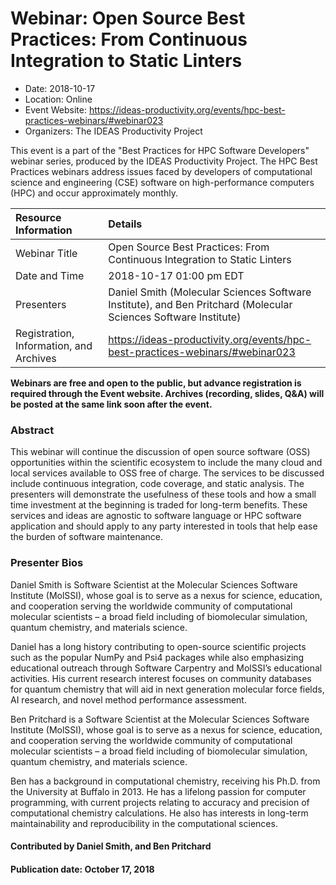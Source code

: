













			   

<!-- Note: this label does NOT include the trailing colon -->





# Webinar: Open Source Best Practices: From Continuous Integration to Static Linters

- Date: 2018-10-17
- Location: Online
- Event Website: https://ideas-productivity.org/events/hpc-best-practices-webinars/#webinar023
- Organizers: The IDEAS Productivity Project
			   
This event is a part of the "Best Practices for HPC Software
Developers" webinar series, produced by the IDEAS Productivity
Project. The HPC Best Practices webinars address issues faced by
developers of computational science and engineering (CSE) software on
high-performance computers (HPC) and occur approximately monthly.

Resource Information | Details
:--- | :---			   
Webinar Title | Open Source Best Practices: From Continuous Integration to Static Linters
Date and Time | 2018-10-17 01:00 pm EDT
Presenters | Daniel Smith (Molecular Sciences Software Institute),  and Ben Pritchard (Molecular Sciences Software Institute)
Registration, Information, and Archives | 	<https://ideas-productivity.org/events/hpc-best-practices-webinars/#webinar023>	   

**Webinars are free and open to the public, but advance registration is required through the Event website. Archives (recording, slides, Q&A) will be posted at the same link soon after the event.**

### Abstract
<p>This webinar will continue the discussion of open source software
(OSS) opportunities within the scientific ecosystem to include the
many cloud and local services available to OSS free of charge. The
services to be discussed include continuous integration, code
coverage, and static analysis. The presenters will demonstrate the
usefulness of these tools and how a small time investment at the
beginning is traded for long-term benefits. These services and ideas
are agnostic to software language or HPC software application and
should apply to any party interested in tools that help ease the
burden of software maintenance.</p>



### Presenter Bios
<p>Daniel Smith is Software Scientist at the
Molecular Sciences Software Institute (MolSSI), whose goal is to serve
as a nexus for science, education, and cooperation serving the
worldwide community of computational molecular scientists – a broad
field including of biomolecular simulation, quantum chemistry, and
materials science.</p>

<p>Daniel has a long history contributing to open-source scientific
projects such as the popular NumPy and Psi4 packages while also
emphasizing educational outreach through Software Carpentry and
MolSSI’s educational activities. His current research interest focuses
on community databases for quantum chemistry that will aid in next
generation molecular force fields, AI research, and novel method
performance assessment.</p>
<p>Ben Pritchard is a Software Scientist at the Molecular
Sciences Software Institute (MolSSI), whose goal is to serve as a
nexus for science, education, and cooperation serving the worldwide
community of computational molecular scientists – a broad field
including of biomolecular simulation, quantum chemistry, and materials
science.</p>

<p>Ben has a background in computational chemistry, receiving his
Ph.D. from the University at Buffalo in 2013. He has a lifelong
passion for computer programming, with current projects relating to
accuracy and precision of computational chemistry calculations. He
also has interests in long-term maintainability and reproducibility in
the computational sciences.</p>

    

#### Contributed by Daniel Smith,  and Ben Pritchard

#### Publication date: October 17, 2018

<!---
Publish: yes
Categories: skills
Topics: online learning
Level: 2
Prerequisites: default
Aggregate: none
--->






